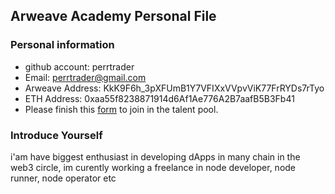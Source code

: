 ## Arweave Academy Personal File

### Personal information

- github account: perrtrader
- Email: perrtrader@gmail.com
- Arweave Address: KkK9F6h_3pXFUmB1Y7VFIXxVVpvViK77FrRYDs7rTyo
- ETH Address: 0xaa55f8238871914d6Af1Ae776A2B7aafB5B3Fb41
- Please finish this [form](https://docs.google.com/forms/d/e/1FAIpQLSfWA5fIIcBgmRppm3jNz5vmf9Mai_QMVil-2pO4r7YKn_Zhtw/viewform?usp=sf_link) to join in the talent pool.

### Introduce Yourself
 i'am have biggest enthusiast in developing dApps in many chain in the web3 circle, im curently working a freelance in node developer, node runner, node operator etc
